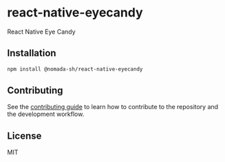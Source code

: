 # react-native-eyecandy

React Native Eye Candy

## Installation

```sh
npm install @nomada-sh/react-native-eyecandy
```

## Contributing

See the [contributing guide](CONTRIBUTING.md) to learn how to contribute to the repository and the development workflow.

## License

MIT
